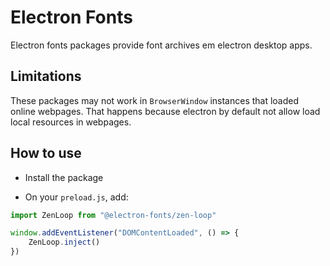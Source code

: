 # Electron Fonts

Electron fonts packages provide font archives em electron desktop apps.

## Limitations

These packages may not work in `BrowserWindow` instances that loaded online webpages. That happens because electron by default not allow load local resources in webpages.

## How to use

* Install the package

* On your `preload.js`, add:

```ts
import ZenLoop from "@electron-fonts/zen-loop"

window.addEventListener("DOMContentLoaded", () => {
    ZenLoop.inject()
})
```